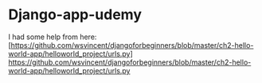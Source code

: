# Django-app-udemy

I had some help from here: [https://github.com/wsvincent/djangoforbeginners/blob/master/ch2-hello-world-app/helloworld_project/urls.py] https://github.com/wsvincent/djangoforbeginners/blob/master/ch2-hello-world-app/helloworld_project/urls.py
